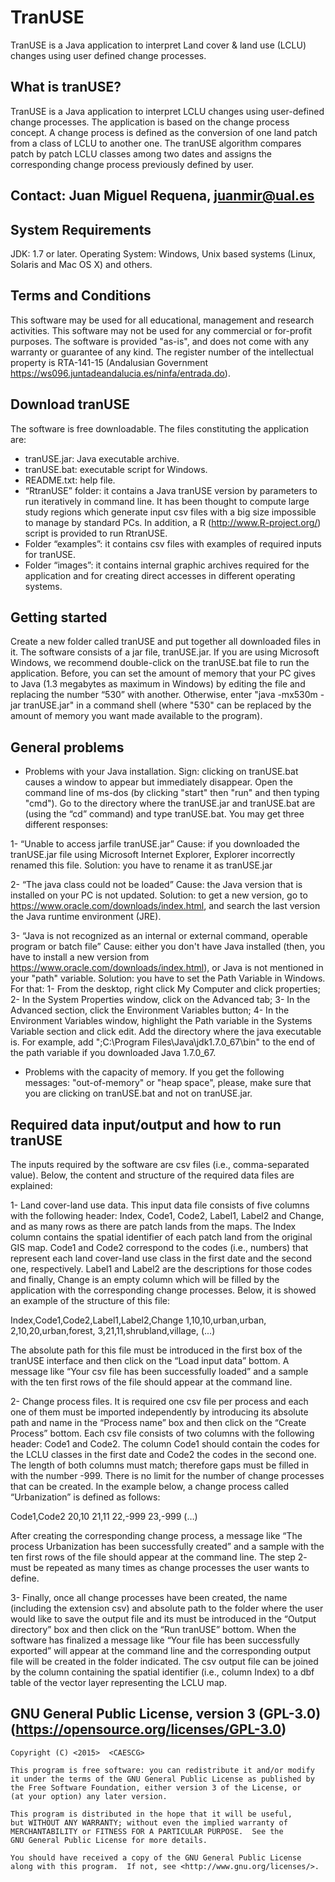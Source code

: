 # TranUSE
TranUSE is a Java application to interpret Land cover & land use (LCLU) changes using user defined change processes.

What is tranUSE?
----------------
TranUSE is a Java application to interpret LCLU changes using user-defined change processes. The application is based on the change process concept. A change process is defined as the conversion of one land patch from a class of LCLU to another one. The tranUSE algorithm compares patch by patch LCLU classes among two dates and assigns the corresponding change process previously defined by user.


Contact: Juan Miguel Requena, juanmir@ual.es
-------


System Requirements
-------------------
JDK: 1.7 or later.
Operating System: Windows, Unix based systems (Linux, Solaris and Mac OS X) and others.


Terms and Conditions
--------------------
This software may be used for all educational, management and research activities.  This software may not be used for any commercial or for-profit purposes.
The software is provided "as-is", and does not come with any warranty or guarantee of any kind. The register number of the intellectual property is RTA-141-15
(Andalusian Government https://ws096.juntadeandalucia.es/ninfa/entrada.do).


Download tranUSE
----------------
The software is free downloadable. The files constituting the application are:

- tranUSE.jar: Java executable archive.
- tranUSE.bat: executable script for Windows.
- README.txt: help file.
- “RtranUSE” folder: it contains a Java tranUSE version by parameters to run iteratively in command line. It has been thought to compute large study regions which generate input csv files
  with a big size impossible to manage by standard PCs. In addition, a R (http://www.R-project.org/) script is provided to run RtranUSE.
- Folder “examples”: it contains csv files with examples of required inputs for tranUSE.
- Folder “images”: it contains internal graphic archives required for the application and for creating direct accesses in different operating systems.


Getting started
---------------
Create a new folder called tranUSE and put together all downloaded files in it.
The software consists of a jar file, tranUSE.jar. 
If you are using Microsoft Windows, we recommend double-click on the tranUSE.bat file to run the application. Before, you can set the amount of memory that your PC gives to Java
(1.3 megabytes as maximum in Windows) by editing the file and replacing the number “530” with another. Otherwise, enter "java -mx530m -jar tranUSE.jar" in a command shell
(where "530" can be replaced by the amount of memory you want made available to the program).


General problems
----------------
- Problems with your Java installation.
Sign: clicking on tranUSE.bat causes a window to appear but immediately disappear.
Open the command line of ms-dos (by clicking "start" then "run" and then typing "cmd"). Go to the directory where the tranUSE.jar and tranUSE.bat are (using the “cd” command) and
type tranUSE.bat. You may get three different responses:

1- “Unable to access jarfile tranUSE.jar”
Cause: if you downloaded the tranUSE.jar file using Microsoft Internet Explorer, Explorer incorrectly renamed this file. 
Solution: you have to rename it as tranUSE.jar

2- “The java class could not be loaded”
Cause: the Java version that is installed on your PC is not updated.
Solution: to get a new version, go to https://www.oracle.com/downloads/index.html, and search the last version the Java runtime environment (JRE).

3- “Java is not recognized as an internal or external command, operable program or batch file”
Cause: either you don't have Java installed (then, you have to install a new version from https://www.oracle.com/downloads/index.html), or Java is not mentioned in your "path" variable.
Solution: you have to set the Path Variable in Windows. For that: 1- From the desktop, right click My Computer and click properties; 2- In the System Properties window, click on the
Advanced tab; 3- In the Advanced section, click the Environment Variables button; 4- In the Environment Variables window, highlight the Path variable in the Systems Variable section and
click edit.  Add the directory where the java executable is. For example, add ";C:\Program Files\Java\jdk1.7.0_67\bin" to the end of the path variable if you downloaded Java 1.7.0_67.

- Problems with the capacity of memory. If you get the following messages: "out-of-memory" or "heap space", please, make sure that you are clicking on tranUSE.bat and not on tranUSE.jar.


Required data input/output and how to run tranUSE
-------------------------------------------------
The inputs required by the software are csv files (i.e., comma-separated value). Below, the content and structure of the required data files are explained:

1- Land cover-land use data. This input data file consists of five columns with the following header: Index, Code1, Code2, Label1, Label2 and Change, and as many rows as there are patch
lands from the maps. The Index column contains the spatial identifier of each patch land from the original GIS map. Code1 and Code2 correspond to the codes (i.e., numbers) that represent
each land cover-land use class in the first date and the second one, respectively. Label1 and Label2 are the descriptions for those codes and finally, Change is an empty column which will
be filled by the application with the corresponding change processes. Below, it is showed an example of the structure of this file:

Index,Code1,Code2,Label1,Label2,Change
1,10,10,urban,urban,
2,10,20,urban,forest,
3,21,11,shrubland,village,
(...)

The absolute path for this file must be introduced in the first box of the tranUSE interface and then click on the “Load input data” bottom. A message like “Your csv file has been
successfully loaded” and a sample with the ten first rows of the file should appear at the command line.

2- Change process files. It is required one csv file per process and each one of them must be imported independently by introducing its absolute path and name in the “Process name” box
and then click on the “Create Process” bottom. Each csv file consists of two columns with the following header: Code1 and Code2. The column Code1 should contain the codes for the LCLU
classes in the first date and Code2 the codes in the second one. The length of both columns must match; therefore gaps must be filled in with the number -999. There is no limit for the
number of change processes that can be created. In the example below, a change process called “Urbanization” is defined as follows:

Code1,Code2
20,10
21,11
22,-999
23,-999
(…)

After creating the corresponding change process, a message like “The process Urbanization has been successfully created” and a sample with the ten first rows of the file should appear at
the command line. The step 2- must be repeated as many times as change processes the user wants to define.

3- Finally, once all change processes have been created, the name (including the extension csv) and absolute path to the folder where the user would like to save the output file and its
must be introduced in the “Output directory” box and then click on the “Run tranUSE” bottom. When the software has finalized a message like “Your file has been successfully exported” will
appear at the command line and the corresponding output file will be created in the folder indicated. The csv output file can be joined by the column containing the spatial identifier
(i.e., column Index) to a dbf table of the vector layer representing the LCLU map.


GNU General Public License, version 3 (GPL-3.0) (https://opensource.org/licenses/GPL-3.0)
-----------------------------------------------

    Copyright (C) <2015>  <CAESCG>

    This program is free software: you can redistribute it and/or modify
    it under the terms of the GNU General Public License as published by
    the Free Software Foundation, either version 3 of the License, or
    (at your option) any later version.

    This program is distributed in the hope that it will be useful,
    but WITHOUT ANY WARRANTY; without even the implied warranty of
    MERCHANTABILITY or FITNESS FOR A PARTICULAR PURPOSE.  See the
    GNU General Public License for more details.

    You should have received a copy of the GNU General Public License
    along with this program.  If not, see <http://www.gnu.org/licenses/>.
